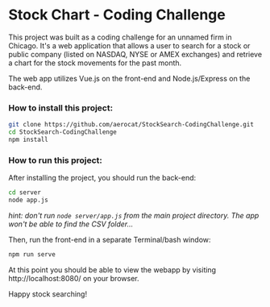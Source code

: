 # Stock Chart - Coding Challenge

This project was built as a coding challenge for an unnamed firm in Chicago. It's a web application that allows a user to search for a stock or public company (listed on NASDAQ, NYSE or AMEX exchanges) and retrieve a chart for the stock movements for the past month.

The web app utilizes Vue.js on the front-end and Node.js/Express on the back-end.

### How to install this project:

```sh
git clone https://github.com/aerocat/StockSearch-CodingChallenge.git
cd StockSearch-CodingChallenge
npm install
```

### How to run this project:
After installing the project, you should run the back-end:
```sh
cd server
node app.js
```
*hint: don't run ```node server/app.js``` from the main project directory. The app won't be able to find the CSV folder...*

Then, run the front-end in a separate Terminal/bash window:

```sh
npm run serve
```

At this point you should be able to view the webapp by visiting http://localhost:8080/ on your browser.

Happy stock searching!